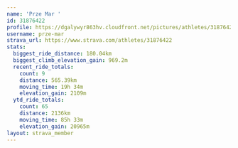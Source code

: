 ```yaml
---
name: 'Prze Mar '
id: 31876422
profile: https://dgalywyr863hv.cloudfront.net/pictures/athletes/31876422/22548952/4/large.jpg
username: prze-mar
strava_url: https://www.strava.com/athletes/31876422
stats:
  biggest_ride_distance: 180.04km
  biggest_climb_elevation_gain: 969.2m
  recent_ride_totals:
    count: 9
    distance: 565.39km
    moving_time: 19h 34m
    elevation_gain: 2109m
  ytd_ride_totals:
    count: 65
    distance: 2136km
    moving_time: 85h 33m
    elevation_gain: 20965m
layout: strava_member
--- 
```

